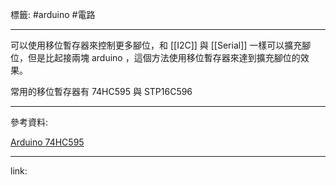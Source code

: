 標籤: #arduino #電路 

---

可以使用移位暫存器來控制更多腳位，和 [[I2C]] 與 [[Serial]] 一樣可以擴充腳位，但是比起接兩塊 arduino ，這個方法使用移位暫存器來達到擴充腳位的效果。

常用的移位暫存器有 74HC595 與 STP16C596

---

參考資料:

[Arduino 74HC595](https://blog.jmaker.com.tw/74hc595/)

---

link:

